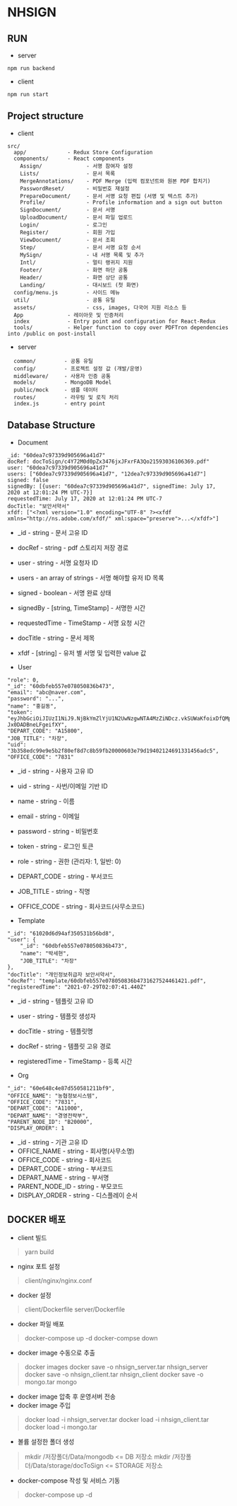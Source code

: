 # NHSIGN

## RUN 
- server
```
npm run backend
```
- client
```
npm run start
```

## Project structure
- client
```
src/
  app/             - Redux Store Configuration
  components/      - React components
    Assign/              - 서명 참여자 설정
    Lists/               - 문서 목록
    MergeAnnotations/    - PDF Merge (입력 컴포넌트와 원본 PDF 합치기)
    PasswordReset/       - 비밀번호 재설정
    PrepareDocument/     - 문서 서명 요청 편집 (서명 및 텍스트 추가)
    Profile/             - Profile information and a sign out button
    SignDocument/        - 문서 서명
    UploadDocument/      - 문서 파일 업로드 
    Login/               - 로그인
    Register/            - 회원 가입
    ViewDocument/        - 문서 조회
    Step/                - 문서 서명 요청 순서
    MySign/              - 내 서명 목록 및 추가 
    Intl/                - 멀티 랭귀지 지원 
    Footer/              - 화면 하단 공통
    Header/              - 화면 상단 공통
    Landing/             - 대시보드 (첫 화면)
  config/menu.js         - 사이드 메뉴 
  util/                  - 공통 유틸 
  assets/                - css, images, 다국어 지원 리소스 등 
  App              - 레이아웃 및 인증처리 
  index            - Entry point and configuration for React-Redux
  tools/           - Helper function to copy over PDFTron dependencies into /public on post-install
```

- server
```
  common/         - 공통 유틸
  config/         - 프로젝트 설정 값 (개발/운영)
  middleware/     - 사용자 인증 공통
  models/         - MongoDB Model
  public/mock     - 샘플 데이터
  routes/         - 라우팅 및 로직 처리
  index.js        - entry point
```

## Database Structure
- Document
```
_id: "60dea7c97339d905696a41d7"
docRef: docToSign/c4Y72M0d0pZx3476jxJFxrFA3Qo21593036106369.pdf"
user: "60dea7c97339d905696a41d7"
users: ["60dea7c97339d905696a41d7", "12dea7c97339d905696a41d7"]
signed: false
signedBy: [{user: "60dea7c97339d905696a41d7", signedTime: July 17, 2020 at 12:01:24 PM UTC-7}]
requestedTime: July 17, 2020 at 12:01:24 PM UTC-7
docTitle: "보안서약서"
xfdf: ["<?xml version="1.0" encoding="UTF-8" ?><xfdf xmlns="http://ns.adobe.com/xfdf/" xml:space="preserve">...</xfdf>"]
 ```
 
  - _id - string - 문서 고유 ID
  - docRef - string - pdf 스토리지 저장 경로 
  - user - string - 서명 요청자 ID
  - users - an array of strings - 서명 해야할 유저 ID 목록
  - signed - boolean - 서명 완료 상태 
  - signedBy - [string, TimeStamp] - 서명한 시간
  - requestedTime - TimeStamp - 서명 요청 시간
  - docTitle - string - 문서 제목
  - xfdf - [string] - 유저 별 서명 및 입력한 value 값

- User
```
"role": 0,
"_id": "60dbfeb557e078050836b473",
"email": "abc@naver.com",
"password": "...",
"name": "홍길동",
"token": "eyJhbGciOiJIUzI1NiJ9.NjBkYmZlYjU1N2UwNzgwNTA4MzZiNDcz.vkSUWaKfoixDfQMpbTCwyrnrS-Jx0DADBneLFgeifXY",
"DEPART_CODE": "A15800",
"JOB_TITLE": "차장",
"uid": "3b358edc99e9e5b2f80ef8d7c8b59fb20000603e79d19402124691331456adc5",
"OFFICE_CODE": "7831"
 ```
 
  - _id - string - 사용자 고유 ID
  - uid - string - 사번/이메일 기반 ID
  - name - string - 이름
  - email - string - 이메일
  - password - string - 비밀번호
  - token - string - 로그인 토큰
  - role - string - 권한 (관리자: 1, 일반: 0)
  - DEPART_CODE - string - 부서코드
  - JOB_TITLE - string - 직명
  - OFFICE_CODE - string - 회사코드(사무소코드)

- Template
```
"_id": "61020d6d94af350531b56bd8",
"user": {
    "_id": "60dbfeb557e078050836b473",
    "name": "박세현",
    "JOB_TITLE": "차장"
},
"docTitle": "개인정보취급자 보안서약서",
"docRef": "template/60dbfeb557e078050836b4731627524461421.pdf",
"registeredTime": "2021-07-29T02:07:41.440Z"
 ```
 
  - _id - string - 템플릿 고유 ID
  - user - string - 템플릿 생성자
  - docTitle - string - 템플릿명
  - docRef - string - 템플릿 고유 경로
  - registeredTime - TimeStamp - 등록 시간

- Org
```
"_id": "60e648c4e87d550581211bf9",
"OFFICE_NAME": "농협정보시스템",
"OFFICE_CODE": "7831",
"DEPART_CODE": "A11000",
"DEPART_NAME": "경영전략부",
"PARENT_NODE_ID": "B20000",
"DISPLAY_ORDER": 1
 ```
 
  - _id - string - 기관 고유 ID
  - OFFICE_NAME - string - 회사명(사무소명)
  - OFFICE_CODE - string - 회사코드
  - DEPART_CODE - string - 부서코드
  - DEPART_NAME - string - 부서명
  - PARENT_NODE_ID - string - 부모코드
  - DISPLAY_ORDER - string - 디스플레이 순서


## DOCKER 배포
- client 빌드
 > yarn build
- nginx 포트 설정
 > client/nginx/nginx.conf
- docker 설정
 > client/Dockerfile
 > server/Dockerfile
- docker 파일 배포
 > docker-compose up -d
 > docker-compse down 
- docker image 수동으로 추출
 > docker images
 > docker save -o nhsign_server.tar nhsign_server
 > docker save -o nhsign_client.tar nhsign_client
 > docker save -o mongo.tar mongo
- docker image 압축 후 운영서버 전송
- docker image 주입
 > docker load -i nhsign_server.tar
 > docker load -i nhsign_client.tar
 > docker load -i mongo.tar
- 볼륨 설정한 폴더 생성
 > mkdir /저장폴더/Data/mongodb <= DB 저장소
 > mkdir /저장폴더/Data/storage/docToSign <= STORAGE 저장소
- docker-compose 작성 및 서비스 기동 
 > docker-compose up -d